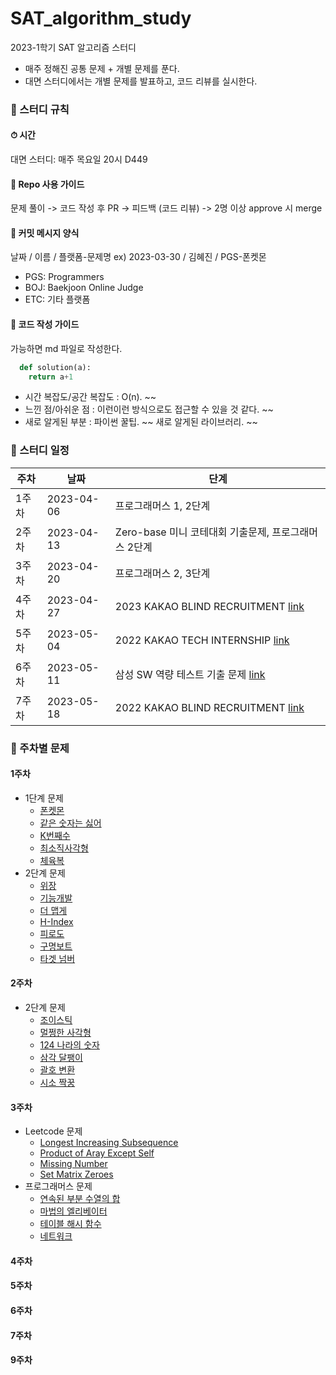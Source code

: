 # SAT_algorithm_study
2023-1학기 SAT 알고리즘 스터디

- 매주 정해진 공통 문제 + 개별 문제를 푼다.
- 대면 스터디에서는 개별 문제를 발표하고, 코드 리뷰를 실시한다.

### 📌 스터디 규칙
#### ⏱ 시간
대면 스터디: 매주 목요일 20시 D449
#### 📝 Repo 사용 가이드
문제 풀이 -> 코드 작성 후 PR -> 피드백 (코드 리뷰) -> 2명 이상 approve 시 merge <br/>
#### 🔖 커밋 메시지 양식
날짜 / 이름 / 플랫폼-문제명 ex) 2023-03-30 / 김혜진 / PGS-폰켓몬
- PGS: Programmers
- BOJ: Baekjoon Online Judge
- ETC: 기타 플랫폼
#### 📝 코드 작성 가이드
가능하면 md 파일로 작성한다.
```python
  def solution(a):
    return a+1
```
- 시간 복잡도/공간 복잡도 : O(n). ~~
- 느낀 점/아쉬운 점 : 이런이런 방식으로도 접근할 수 있을 것 같다. ~~
- 새로 알게된 부분 : 파이썬 꿀팁. ~~ 새로 알게된 라이브러리. ~~

### 📌 스터디 일정
| 주차 | 날짜 | 단계 |
|--|--|--|
|1주차|2023-04-06|프로그래머스 1, 2단계|
|2주차|2023-04-13|Zero-base 미니 코테대회 기출문제, 프로그래머스 2단계|
|3주차|2023-04-20|프로그래머스 2, 3단계|
|4주차|2023-04-27|2023 KAKAO BLIND RECRUITMENT [link](https://school.programmers.co.kr/learn/challenges?order=acceptance_asc&page=1&partIds=37527)|
|5주차|2023-05-04|2022 KAKAO TECH INTERNSHIP [link](https://school.programmers.co.kr/learn/challenges?order=acceptance_asc&page=1&partIds=31236)|
|6주차|2023-05-11|삼성 SW 역량 테스트 기출 문제 [link](https://www.acmicpc.net/workbook/view/1152)|
|7주차|2023-05-18|2022 KAKAO BLIND RECRUITMENT [link](https://school.programmers.co.kr/learn/challenges?order=acceptance_asc&page=1&partIds=25448)|


### 📌 주차별 문제
#### 1주차
- 1단계 문제
  - [폰켓몬](https://school.programmers.co.kr/learn/courses/30/lessons/1845)
  - [같은 숫자는 싫어](https://school.programmers.co.kr/learn/courses/30/lessons/12906)
  - [K번째수](https://school.programmers.co.kr/learn/courses/30/lessons/42748)
  - [최소직사각형](https://school.programmers.co.kr/learn/courses/30/lessons/86491)
  - [체육복](https://school.programmers.co.kr/learn/courses/30/lessons/42862)
- 2단계 문제
  - [위장](https://school.programmers.co.kr/learn/courses/30/lessons/42578)
  - [기능개발](https://school.programmers.co.kr/learn/courses/30/lessons/42586)
  - [더 맵게](https://school.programmers.co.kr/learn/courses/30/lessons/42626)
  - [H-Index](https://school.programmers.co.kr/learn/courses/30/lessons/42747)
  - [피로도](https://school.programmers.co.kr/learn/courses/30/lessons/87946)
  - [구명보트](https://school.programmers.co.kr/learn/courses/30/lessons/42885)
  - [타겟 넘버](https://school.programmers.co.kr/learn/courses/30/lessons/43165)
#### 2주차
- 2단계 문제
  - [조이스틱](https://school.programmers.co.kr/learn/courses/30/lessons/42860)
  - [멀쩡한 사각형](https://school.programmers.co.kr/learn/courses/30/lessons/62048)
  - [124 나라의 숫자](https://school.programmers.co.kr/learn/courses/30/lessons/12899)
  - [삼각 달팽이](https://school.programmers.co.kr/learn/courses/30/lessons/68645)
  - [괄호 변환](https://school.programmers.co.kr/learn/courses/30/lessons/60058)
  - [시소 짝꿍](https://school.programmers.co.kr/learn/courses/30/lessons/152996)
#### 3주차
- Leetcode 문제
  - [Longest Increasing Subsequence](https://leetcode.com/problems/longest-increasing-subsequence/)
  - [Product of Aray Except Self](https://leetcode.com/problems/product-of-array-except-self/)
  - [Missing Number](https://leetcode.com/problems/missing-number/)
  - [Set Matrix Zeroes](https://leetcode.com/problems/set-matrix-zeroes/)
- 프로그래머스 문제
  - [연속된 부분 수열의 합](https://school.programmers.co.kr/learn/courses/30/lessons/178870) 
  - [마법의 엘리베이터](https://school.programmers.co.kr/learn/courses/30/lessons/148653)
  - [테이블 해시 함수](https://school.programmers.co.kr/learn/courses/30/lessons/147354)
  - [네트워크](https://school.programmers.co.kr/learn/courses/30/lessons/43162)
#### 4주차
#### 5주차
#### 6주차
#### 7주차
#### 9주차
